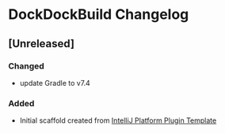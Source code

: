 <!-- Keep a Changelog guide -> https://keepachangelog.com -->

# DockDockBuild Changelog

## [Unreleased]
### Changed
- update Gradle to v7.4

### Added
- Initial scaffold created from [IntelliJ Platform Plugin Template](https://github.com/JetBrains/intellij-platform-plugin-template)
